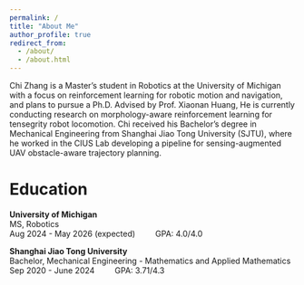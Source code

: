 ```yaml
---
permalink: /
title: "About Me"
author_profile: true
redirect_from: 
  - /about/
  - /about.html
---
```


Chi Zhang is a Master’s student in Robotics at the University of Michigan with a focus on reinforcement learning for robotic motion and navigation, and plans to pursue a Ph.D. Advised by Prof. Xiaonan Huang, He is currently conducting research on morphology-aware reinforcement learning for tensegrity robot locomotion. Chi received his Bachelor’s degree in Mechanical Engineering from Shanghai Jiao Tong University (SJTU), where he worked in the CIUS Lab developing a pipeline for sensing-augmented UAV obstacle-aware trajectory planning.

Education
======
**University of Michigan**  
MS, Robotics  
Aug 2024 - May 2026 (expected) &nbsp; &nbsp; &nbsp; &nbsp; GPA: 4.0/4.0

**Shanghai Jiao Tong University**  
Bachelor, Mechanical Engineering - Mathematics and Applied Mathematics  
Sep 2020 - June 2024 &nbsp; &nbsp; &nbsp; &nbsp; GPA: 3.71/4.3